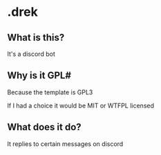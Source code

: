 # .drek

## What is this?

It's a discord bot

## Why is it GPL#

Because the template is GPL3

If I had a choice it would be MIT or WTFPL licensed

## What does it do?

It replies to certain messages on discord